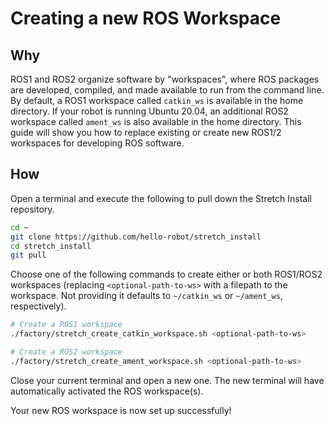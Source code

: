 # Creating a new ROS Workspace

## Why

ROS1 and ROS2 organize software by "workspaces", where ROS packages are developed, compiled, and made available to run from the command line. By default, a ROS1 workspace called `catkin_ws` is available in the home directory. If your robot is running Ubuntu 20.04, an additional ROS2 workspace called `ament_ws` is also available in the home directory. This guide will show you how to replace existing or create new ROS1/2 workspaces for developing ROS software.

## How

Open a terminal and execute the following to pull down the Stretch Install repository.

```bash
cd ~
git clone https://github.com/hello-robot/stretch_install
cd stretch_install
git pull
```

Choose one of the following commands to create either or both ROS1/ROS2 workspaces (replacing `<optional-path-to-ws>` with a filepath to the workspace. Not providing it defaults to `~/catkin_ws` or `~/ament_ws`, respectively).

```bash
# Create a ROS1 workspace
./factory/stretch_create_catkin_workspace.sh <optional-path-to-ws>

# Create a ROS2 workspace
./factory/stretch_create_ament_workspace.sh <optional-path-to-ws>
```

Close your current terminal and open a new one. The new terminal will have automatically activated the ROS workspace(s).

Your new ROS workspace is now set up successfully!
